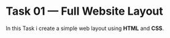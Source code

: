 # Task 01 — Full Website Layout

In this Task i create a simple web layout using **HTML** and **CSS**.
